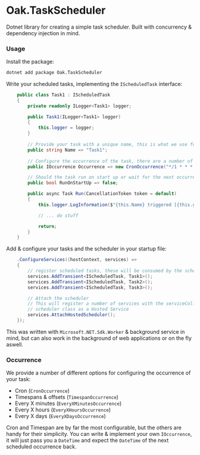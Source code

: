 # Oak.TaskScheduler

Dotnet library for creating a simple task scheduler. Built with concurrency &amp; dependency injection in mind.

### Usage

Install the package:
```bash
dotnet add package Oak.TaskScheduler
```

Write your scheduled tasks, implementing the `IScheduledTask` interface:
```c#
    public class Task1 : IScheduledTask
    {
        private readonly ILogger<Task1> logger;

        public Task1(ILogger<Task1> logger)
        {
            this.logger = logger;
        }
        
        // Provide your task with a unique name, this is what we use for tracking the task
        public string Name => "Task1";
        
        // Configure the occurrence of the task, there are a number of different options, see the Occurrence section more details.
        public IOccurrence Occurrence => new CronOccurrence("*/1 * * * *");

        // Should the task run on start up or wait for the next occurrence
        public bool RunOnStartUp => false;

        public async Task Run(CancellationToken token = default)
        {
            this.logger.LogInformation($"{this.Name} triggered [{this.guid.ToString()}]");

            // ... do stuff

            return;
        }
    }
```


Add & configure your tasks and the scheduler in your startup file: 
```c#
    .ConfigureServices((hostContext, services) =>
    {
        // register scheduled tasks, these will be consumed by the scheduler
        services.AddTransient<IScheduledTask, Task1>();
        services.AddTransient<IScheduledTask, Task2>();
        services.AddTransient<IScheduledTask, Task3>();

        // Attach the scheduler
        // This will register a number of services with the serviceCollection & add the
        // scheduler class as a Hosted Service
        services.AttachHostedScheduler();
    });
```

This was written with `Microsoft.NET.Sdk.Worker` & background service in mind, but can also work in the background of web applications or on the fly aswell.

### Occurrence

We provide a number of different options for configuring the occurrence of your task:
- Cron (`CronOccurrence`)
- Timespans & offsets (`TimespanOccurrence`)
- Every X minutes (`EveryXMinutesOccurrence`)
- Every X hours (`EveryXHoursOccurrence`)
- Every X days (`EveryXDaysOccurrence`)

Cron and Timespan are by far the most configurable, but the others are handy for their simplicity. You can write & implement your own `IOccurrence`, it will just pass you a `DateTime` and expect the `DateTime` of the next scheduled occurrence back. 
